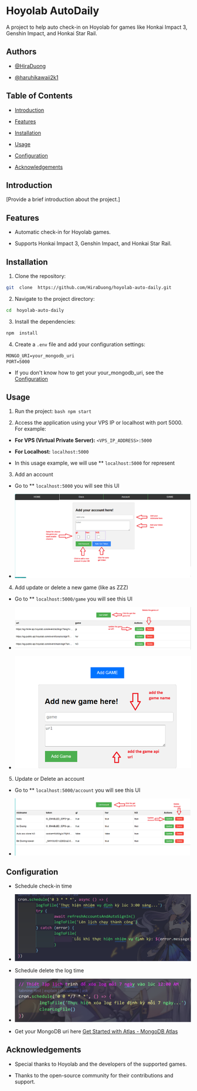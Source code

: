 
# Hoyolab AutoDaily

  

A project to help auto check-in on Hoyolab for games like Honkai Impact 3, Genshin Impact, and Honkai Star Rail.

  

## Authors

  

- [@HiraDuong](https://github.com/HiraDuong)

  

- [@haruhikawaii2k1](https://github.com/haruhikawaii2k1)

  

## Table of Contents

  

- [Introduction](#introduction)

  

- [Features](#features)

  

- [Installation](#installation)

  

- [Usage](#usage)

  

- [Configuration](#configuration)

  

- [Acknowledgements](#acknowledgements)

  

## Introduction

  

[Provide a brief introduction about the project.]

  

## Features

  

- Automatic check-in for Hoyolab games.

  

- Supports Honkai Impact 3, Genshin Impact, and Honkai Star Rail.

  

## Installation

  

1. Clone the repository:

```bash
git  clone  https://github.com/HiraDuong/hoyolab-auto-daily.git
```

2. Navigate to the project directory:
```bash
cd  hoyolab-auto-daily
```

3. Install the dependencies:
```bash
npm  install
```

4. Create a `.env` file and add your configuration settings:

```env
MONGO_URI=your_mongodb_uri
PORT=5000
```

- If you don't know how to get your your_mongodb_uri, see the [Configuration](#configuration)

  

## Usage

  

1. Run the project: `bash npm start`

  

2. Access the application using your VPS IP or localhost with port 5000. For example:

  

-  **For VPS (Virtual Private Server):**  `<VPS_IP_ADDRESS>:5000`

  

-  **For Localhost:**  `localhost:5000`

  

- In this usage example, we will use \*\*  `localhost:5000` for represent

  

3. Add an account

  

- Go to \*\*  `localhost:5000` you will see this UI

  

- ![Add Account](public\usage\home.png)

  

4. Add update or delete a new game (like as ZZZ)

  

- Go to \*\*  `localhost:5000/game` you will see this UI

  

- ![List Game](public\usage\listgame.png)

  

- ![Add Game](public\usage\addgame.png)

  

5. Update or Delete an account

  

- Go to \*\*  `localhost:5000/account` you will see this UI

  

- ![List Game](public\usage\account.png)

  

## Configuration

  

- Schedule check-in time

- ![List Game](public\usage\schedule.png)

- Schedule delete the log time

- ![List Game](public\usage\delete_log_schedule.png)

- Get your MongoDB uri here [Get Started with Atlas - MongoDB Atlas](https://www.mongodb.com/docs/atlas/getting-started/)

  

## Acknowledgements

  

- Special thanks to Hoyolab and the developers of the supported games.

  

- Thanks to the open-source community for their contributions and support.